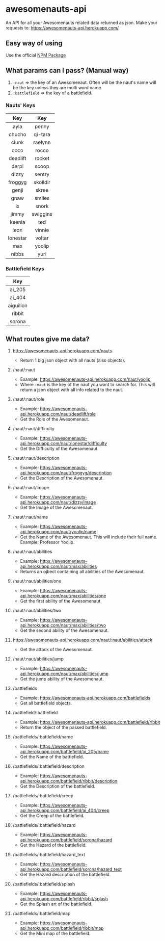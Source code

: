 # awesomenauts-api
An API for all your Awesomenauts related data returned as json. Make your requests to: https://awesomenauts-api.herokuapp.com/

## Easy way of using
Use the official [NPM Package](https://www.npmjs.com/package/awesomenauts-api-lib)

## What params can I pass? (Manual way)

1. `:naut` => the key of an Awesomenaut. Often will be the naut's name will be the key unless they are multi word name.
2. `:battlefield` => the key of a battlefield.

### Nauts' Keys

| Key | Key |
|:---:|:---:|
| ayla | penny |
| chucho | qi-tara |
| clunk | raelynn |
| coco | rocco |
| deadlift | rocket |
| derpl | scoop |
| dizzy | sentry |
| froggyg | skolldir |
| genji | skree |
| gnaw | smiles |
| ix | snork |
| jimmy | swiggins |
| ksenia | ted |
| leon | vinnie |
| lonestar | voltar |
| max | yoolip |
| nibbs | yuri |

### Battlefield Keys

| Key |
|:---:|
| ai_205 |
| ai_404 |
| aiguillon |
| ribbit |
| sorona |

## What routes give me data?

1. https://awesomenauts-api.herokuapp.com/nauts
    - Return 1 big json object with all nauts (also objects).

2. /naut/:naut
    - Example: https://awesomenauts-api.herokuapp.com/naut/yoolip
    - Where `:naut` is the key of the naut you want to search for. This will return a json object with all info related to the naut.

3. /naut/:naut/role
    - Example: https://awesomenauts-api.herokuapp.com/naut/deadlift/role
    - Get the Role of the Awesomenaut.

3. /naut/:naut/difficulty
    - Example: https://awesomenauts-api.herokuapp.com/naut/lonestar/difficulty
    - Get the Difficulty of the Awesomenaut.

4. /naut/:naut/description
    - Example: https://awesomenauts-api.herokuapp.com/naut/froggyg/description
    - Get the Description of the Awesomenaut.

5. /naut/:naut/image
    - Example: https://awesomenauts-api.herokuapp.com/naut/dizzy/image
    - Get the Image of the Awesomenaut.

6. /naut/:naut/name
    - Example: https://awesomenauts-api.herokuapp.com/naut/yoolip/name
    - Get the Name of the Awesomenaut. This will include their full name. Example: Professor Yoolip.

7. /naut/:naut/abilities
    - Example: https://awesomenauts-api.herokuapp.com/naut/max/abilities
    - Returns an ojbect containing all abilities of the Awesomenaut.

8. /naut/:naut/abilities/one
    - Example: https://awesomenauts-api.herokuapp.com/naut/max/abilities/one
    - Get the first ability of the Awesomenaut.

9. /naut/:naut/abilities/two
    - Example: https://awesomenauts-api.herokuapp.com/naut/max/abilities/two
    - Get the second ability of the Awesomenaut.

10. https://awesomenauts-api.herokuapp.com/naut/:naut/abilities/attack
    - Get the attack of the Awesomenaut.

11. /naut/:naut/abilities/jump
    - Example: https://awesomenauts-api.herokuapp.com/naut/max/abilities/jump
    - Get the jump ability of the Awesomenaut.

12. /battlefields
    - Example: https://awesomenauts-api.herokuapp.com/battlefields
    - Get all battlefield objects.

13. /battlefield/:battlefield
    - Example: https://awesomenauts-api.herokuapp.com/battlefield/ribbit
    - Return the object of the passed battlefield.

14. /battlefields/:battlefield/name
    - Example: https://awesomenauts-api.herokuapp.com/battlefield/ai_205/name
    - Get the Name of the battlefield.

15. /battlefields/:battlefield/description
    - Example: https://awesomenauts-api.herokuapp.com/battlefield/ribbit/description
    - Get the Description of the battlefield.

16. /battlefields/:battlefield/creep
    - Example: https://awesomenauts-api.herokuapp.com/battlefield/ai_404/creep
    - Get the Creep of the battlefield.

17. /battlefields/:battlefield/hazard
    - Example: https://awesomenauts-api.herokuapp.com/battlefield/sorona/hazard
    - Get the Hazard of the battlefield.

18. /battlefields/:battlefield/hazard_text
    - Example: https://awesomenauts-api.herokuapp.com/battlefield/sorona/hazard_text
    - Get the Hazard description of the battlefield.

19. /battlefields/:battlefield/splash
    - Example: https://awesomenauts-api.herokuapp.com/battlefield/ribbit/splash
    - Get the Splash art of the battlefield.

20. /battlefields/:battlefield/map
    - Example: https://awesomenauts-api.herokuapp.com/battlefield/ribbit/map
    - Get the Mini map of the battlefield.

